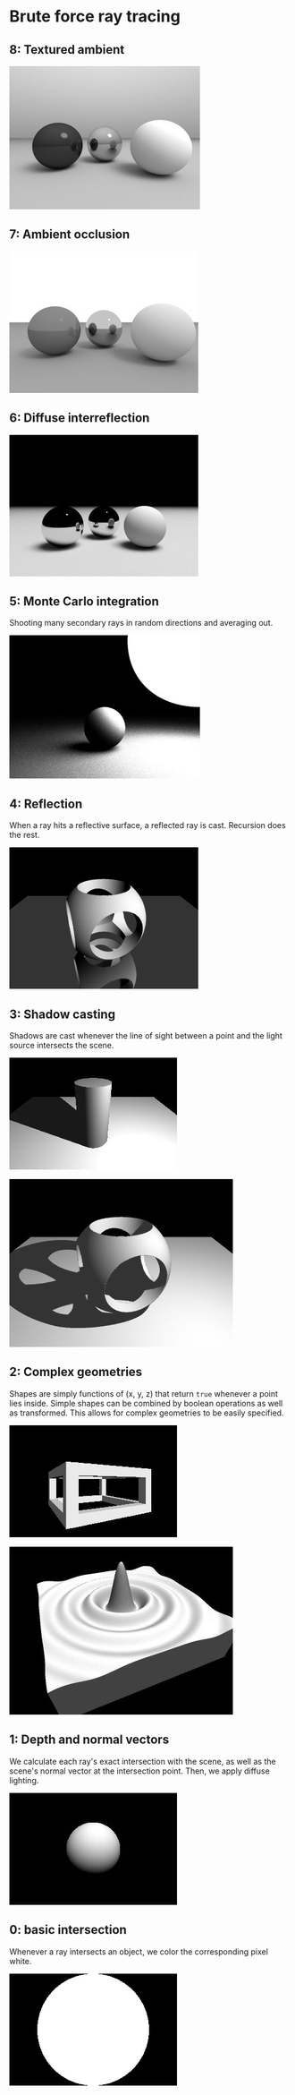 # Brute force ray tracing

## 8: Textured ambient

![fig](shots/015.jpg)

## 7: Ambient occlusion

![fig](shots/014.jpg)

## 6: Diffuse interreflection

![fig](shots/012.jpg)

## 5: Monte Carlo integration

Shooting many secondary rays in random directions and averaging out.

![fig](shots/010.jpg)

## 4: Reflection

When a ray hits a reflective surface, a reflected ray is cast. Recursion does the rest.

![fig](shots/009.jpg)

## 3: Shadow casting

Shadows are cast whenever the line of sight between a point and the light source intersects the scene.

![fig](shots/007.jpg)

![fig](shots/008.jpg)

## 2: Complex geometries

Shapes are simply functions of (x, y, z) that return `true` whenever a point lies inside. Simple shapes can be combined by boolean operations as well as transformed. This allows for complex geometries to be easily specified.

![fig](shots/005.jpg)

![fig](shots/006.jpg)

## 1: Depth and normal vectors

We calculate each ray's exact intersection with the scene, as well as the scene's normal vector at the intersection point. Then, we apply diffuse lighting.

![fig](shots/004.jpg)

## 0: basic intersection

Whenever a ray intersects an object, we color the corresponding pixel white.

![fig](shots/002.png)
